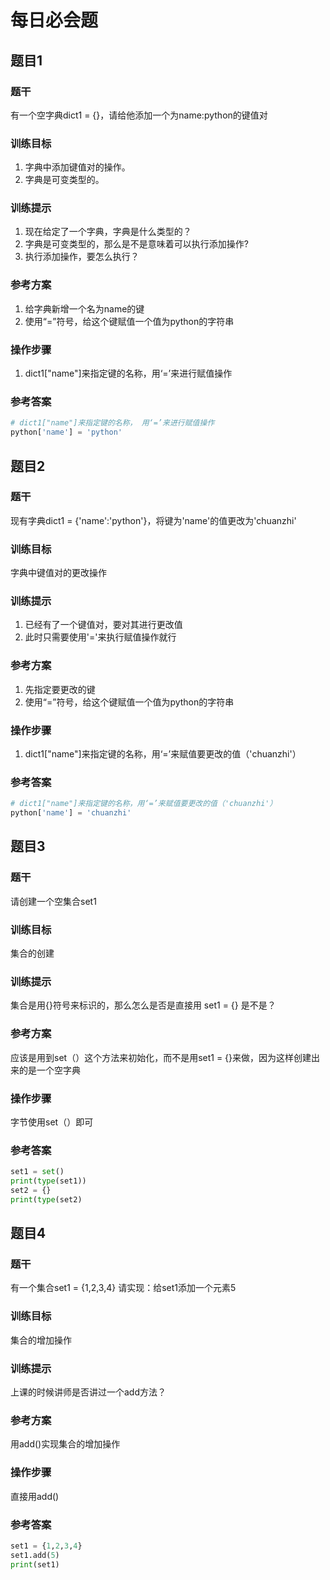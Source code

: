 # 每日必会题

## 题目1 

### 题干

有一个空字典dict1 = {}，请给他添加一个为name:python的键值对

### 训练目标

1. 字典中添加键值对的操作。
2. 字典是可变类型的。

### 训练提示

1. 现在给定了一个字典，字典是什么类型的？
2. 字典是可变类型的，那么是不是意味着可以执行添加操作?
3. 执行添加操作，要怎么执行？

### 参考方案

1. 给字典新增一个名为name的键
2. 使用“=”符号，给这个键赋值一个值为python的字符串

### 操作步骤

1. dict1["name"]来指定键的名称，用‘=’来进行赋值操作

### 参考答案

```python
# dict1["name"]来指定键的名称， 用‘=’来进行赋值操作
python['name'] = 'python'
```



## 题目2 

### 题干

现有字典dict1 = {'name':'python'}，将键为'name'的值更改为'chuanzhi'

### 训练目标

字典中键值对的更改操作

### 训练提示

1. 已经有了一个键值对，要对其进行更改值
2. 此时只需要使用'='来执行赋值操作就行

### 参考方案

1. 先指定要更改的键
2. 使用“=”符号，给这个键赋值一个值为python的字符串

### 操作步骤

1. dict1["name"]来指定键的名称，用‘=’来赋值要更改的值（'chuanzhi'）

### 参考答案

```python
# dict1["name"]来指定键的名称，用‘=’来赋值要更改的值（'chuanzhi'）
python['name'] = 'chuanzhi'
```

## 题目3

### 题干

请创建一个空集合set1

### 训练目标

集合的创建

### 训练提示

集合是用{}符号来标识的，那么怎么是否是直接用
set1 = {}
是不是？

### 参考方案

应该是用到set（）这个方法来初始化，而不是用set1 = {}来做，因为这样创建出来的是一个空字典

### 操作步骤

字节使用set（）即可

### 参考答案

```python
set1 = set()
print(type(set1))
set2 = {}
print(type(set2)

```

## 题目4

### 题干

有一个集合set1 = {1,2,3,4}
请实现：给set1添加一个元素5

### 训练目标

集合的增加操作

### 训练提示

上课的时候讲师是否讲过一个add方法？

### 参考方案

用add()实现集合的增加操作

### 操作步骤

直接用add()

### 参考答案

```python
set1 = {1,2,3,4}
set1.add(5)
print(set1)

```



## 





